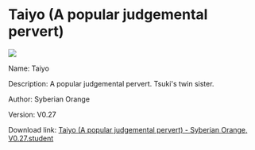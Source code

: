 # Taiyo (A popular judgemental pervert)

<img src = "https://raw.githubusercontent.com/Arbiter1223/Koukou-Gurashi-Custom-Students/master/Students/Files/Taiyo%20(A%20popular%20judgemental%20pervert).png">

Name: Taiyo

Description: A popular judgemental pervert. Tsuki's twin sister.

Author: Syberian Orange

Version: V0.27

Download link: <a href="https://raw.githubusercontent.com/Arbiter1223/Koukou-Gurashi-Custom-Students/master/Students/Files/Taiyo%20(A%20popular%20judgemental%20pervert)%20-%20Syberian%20Orange%2C%20V0.27.student">Taiyo (A popular judgemental pervert) - Syberian Orange, V0.27.student</a>
